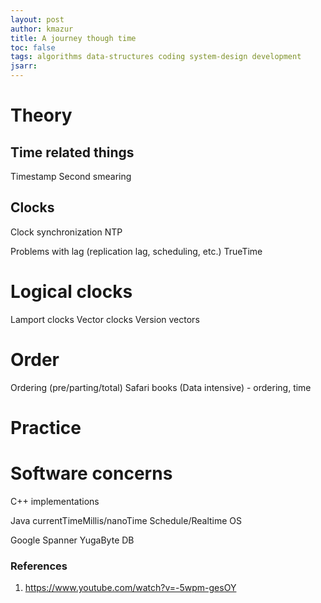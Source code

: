 ```yaml
---
layout: post
author: kmazur
title: A journey though time
toc: false
tags: algorithms data-structures coding system-design development
jsarr:
---
```


# Theory


## Time related things

Timestamp
Second smearing

## Clocks

Clock synchronization
NTP

Problems with lag (replication lag, scheduling, etc.)
TrueTime


# Logical clocks


Lamport clocks
Vector clocks
Version vectors



# Order

Ordering (pre/parting/total)
Safari books (Data intensive) - ordering, time



# Practice

# Software concerns


C++ implementations


Java currentTimeMillis/nanoTime
Schedule/Realtime OS





Google Spanner
YugaByte DB








### References

1. https://www.youtube.com/watch?v=-5wpm-gesOY